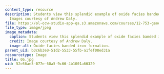 ```yaml
---
content_type: resource
description: Students view this splendid example of oxide facies banded iron formation.
  Images courtesy of Andrew Daly.
file: https://ol-ocw-studio-app-qa.s3.amazonaws.com/courses/12-753-geodynamics-seminar-spring-2005/52e56ae5077e60a59c664b1001a66329_06.jpg
file_type: image/jpeg
image_metadata:
  caption: Students view this splendid example of oxide facies banded iron formation.
  credit: Image courtesy of Andrew Daly.
  image-alt: Oxide facies banded iron formation.
parent_uid: b3c6b3e0-51d2-5533-55fb-a1fef08ed31a
resourcetype: Image
title: 06.jpg
uid: 52e56ae5-077e-60a5-9c66-4b1001a66329
---
```

